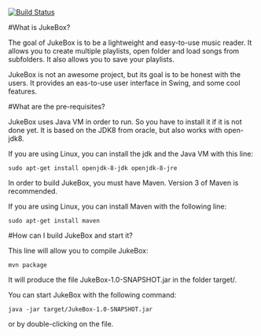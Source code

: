 [![Build Status](https://travis-ci.org/Drc0w/JukeBox.svg?branch=master)](https://travis-ci.org/Drc0w/JukeBox)

#What is JukeBox?

The goal of JukeBox is to be a lightweight and easy-to-use music reader.
It allows you to create multiple playlists, open folder and load songs from subfolders.
It also allows you to save your playlists.

JukeBox is not an awesome project, but its goal is to be honest with the users. It provides
an eas-to-use user interface in Swing, and some cool features.

#What are the pre-requisites?

JukeBox uses Java VM in order to run. So you have to install it if it is not done yet.
It is based on the JDK8 from oracle, but also works with open-jdk8.

If you are using Linux, you can install the jdk and the Java VM with this line:
```
sudo apt-get install openjdk-8-jdk openjdk-8-jre
```

In order to build JukeBox, you must have Maven. Version 3 of Maven is recommended.

If you are using Linux, you can install Maven with the following line:
```
sudo apt-get install maven
```

#How can I build JukeBox and start it?

This line will allow you to compile JukeBox:
```
mvn package
```

It will produce the file JukeBox-1.0-SNAPSHOT.jar in the folder target/.

You can start JukeBox with the following command:
```
java -jar target/JukeBox-1.0-SNAPSHOT.jar
```
or by double-clicking on the file.

#